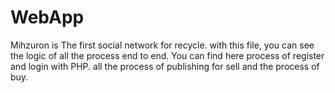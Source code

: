 # WebApp
Mihzuron is The first social network for recycle.
with this file, you can see the logic of all the process end to end.
You can find here process of register and login with PHP.
all the process of publishing  for sell and the process of buy.

